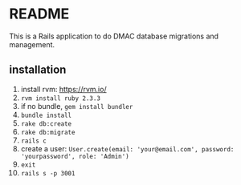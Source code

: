 # README

This is a Rails application to do DMAC database migrations and management.

## installation
1. install rvm: https://rvm.io/
2. `rvm install ruby 2.3.3`
3. if no bundle, `gem install bundler`
4. `bundle install`
5. `rake db:create`
6. `rake db:migrate`
7. `rails c`
8. create a user: `User.create(email: 'your@email.com', password: 'yourpassword', role: 'Admin')`
9. `exit`
10. `rails s -p 3001`
